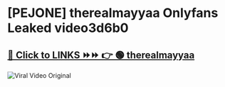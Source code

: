 
 # [PEJONE] therealmayyaa Onlyfans Leaked video3d6b0

## <h2><a href="https://clipsfans.com/therealmayyaa&ref=git">🔗 Click to LINKS ⏩⏩ 👉 🟢 therealmayyaa </a></h2>

<a href="https://clipsfans.com/therealmayyaa&ref=git" rel="nofollow" data-target="animated-image.originalLink"><img src="https://i.ibb.co.com/xMMVF88/686577567.gif" alt="Viral Video Original" style="max-width: 100%; display: inline-block;" data-target="animated-image.originalImage"></a>


